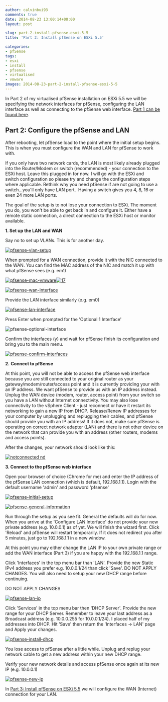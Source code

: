 ```yaml
---
author: calvinbui93
comments: true
date: 2014-08-23 13:00:14+00:00
layout: post

slug: part-2-install-pfsense-esxi-5-5
title: 'Part 2: Install pfSense on ESXi 5.5'

categories:
- pfSense
tags:
- esxi
- install
- pfsense
- virtualised
- vmware
images: 2014-08-23-part-2-install-pfsense-esxi-5-5
---
```


In Part 2 of my virtualised pfSense installation on ESXi 5.5 we will be specifying the network interfaces for pfSense, configuring the LAN interface as well as connecting to the pfSense web interface. [Part 1 can be found here](/part-1-install-pfsense-on-esxi-5-5/).

<!-- more -->


## Part 2: Configure the pfSense and LAN


After rebooting, let pfSense load to the point where the initial setup begins. This is when you must configure the WAN and LAN for pfSense to work with.

If you only have two network cards, the LAN is most likely already plugged into the Router/Modem or switch (recommended) - your connection to the ESXi host. Leave this plugged in for now. I will go with the ESXi and switch configuration so please try and change the configuration steps where applicable. Rethink why you need pfSense if are not going to use a switch...you'll only have LAN port.  Having a switch gives you 4, 8, 16 or even 24 more LAN ports.

The goal of the setup is to not lose your connection to ESXi. The moment you do, you won't be able to get back in and configure it. Either have a remote static connection, a direct connection to the ESXi host or monitor available.

**1. Set up the LAN and WAN**

Say no to set up VLANs. This is for another day.

[![pfsense-vlan-setup](/images/{{page.images}}/18.png)](/images/{{page.images}}/18.png)

When prompted for a WAN connection, provide it with the NIC connected to the WAN. You can find the MAC address of the NIC and match it up with what pfSense sees (e.g. em1)

[![pfsense-mac-vmware](/images/2014-08-23-part-2-install-pfsense-esxi-5-5/16.png)](/images/2014-08-23-part-2-install-pfsense-esxi-5-5/16.png)[![17](/images/2014-08-23-part-2-install-pfsense-esxi-5-5/17.png)](/images/2014-08-23-part-2-install-pfsense-esxi-5-5/17.png)

[![pfsense-wan-interface](/images/2014-08-23-part-2-install-pfsense-esxi-5-5/21.png)](/images/2014-08-23-part-2-install-pfsense-esxi-5-5/21.png)

Provide the LAN interface similarly (e.g. em0)

[![pfsense-lan-interface](/images/2014-08-23-part-2-install-pfsense-esxi-5-5/19.png)](/images/2014-08-23-part-2-install-pfsense-esxi-5-5/19.png)

Press Enter when prompted for the 'Optional 1 Interface'

![pfsense-optional-interface](/images/2014-08-23-part-2-install-pfsense-esxi-5-5/20.png)

Confirm the interfaces (y) and wait for pfSense finish its configuration and bring you to the main menu.

[![pfsense-confirm-interfaces](/images/2014-08-23-part-2-install-pfsense-esxi-5-5/esxi_pfs_4_13a.png)](/images/2014-08-23-part-2-install-pfsense-esxi-5-5/esxi_pfs_4_13a.png)

**2.** **Connect to pfSense**

At this point, you will not be able to access the pfSense web interface because you are still connected to your original router as your gateway/modem/router/access point and it is currently providing your with an IP address. We want pfSense to provide us with an IP address instead. Unplug the WAN device (modem, router, access point) from your switch so you have a LAN without Internet connectivity. You may also lose connectivity to the vSphere Client - just reconnect or have it restart its networking to gain a new IP from DHCP. Release/Renew IP addresses for your computer by unplugging and replugging their cables, and pfSense should provide you with an IP address! If it does not, make sure pfSense is operating on correct network adapter (LAN) and there is not other device on the network that can provide you with an address (other routers, modems and access points).

After the changes, your network should look like this:

[![notconnected nd](/images/2014-08-23-part-2-install-pfsense-esxi-5-5/notconnected-nd.png)](/images/2014-08-23-part-2-install-pfsense-esxi-5-5/notconnected-nd.png)

**3. Connect to the pfSense web interface**

Open your browser of choice (Chrome for me) and enter the IP address of the pfSense LAN connection (which is default, 192.168.1.1). Login with the default username 'admin' and password 'pfsense'

[![pfsense-initial-setup](/images/2014-08-23-part-2-install-pfsense-esxi-5-5/33.png)](/images/2014-08-23-part-2-install-pfsense-esxi-5-5/33.png)

[![pfsense-general-information](/images/2014-08-23-part-2-install-pfsense-esxi-5-5/32.png)](/images/2014-08-23-part-2-install-pfsense-esxi-5-5/32.png)

Run through the setup as you see fit. General the defaults will do for now. When you arrive at the 'Configure LAN Interface' do not provide your new private address (e.g. 10.0.0.1) as of yet. We will finish the wizard first. Click 'Reload' and pfSense will restart temporarily. If it does not redirect you after 5 minutes, just go to 192.168.1.1 in a new window.

At this point you may either change the LAN IP to your own private range or add the WAN interface (Part 3) if you are happy with the 192.168.1.1 range.

Click 'Interfaces' in the top menu bar than 'LAN'. Provide the new Static IPv4 address you prefer e.g. 10.0.0.1/24 than click 'Save'. DO NOT APPLY CHANGES. You will also need to setup your new DHCP range before continuing.


DO NOT APPLY CHANGES


[![pfsense-lan-ip](/images/2014-08-23-part-2-install-pfsense-esxi-5-5/31.png)](/images/2014-08-23-part-2-install-pfsense-esxi-5-5/31.png)

Click 'Services' in the top menu bar then 'DHCP Server'. Provide the new range for your DHCP Server. Remember to leave your last address as a Broadcast address (e.g. 10.0.0.255 for 10.0.0.1/24). I placed half of my addresses into DHCP. Hit 'Save' then return the 'Interfaces -> LAN' page and Apply your changes.

[![pfsense-install-dhcp](/images/2014-08-23-part-2-install-pfsense-esxi-5-5/30.png)](/images/2014-08-23-part-2-install-pfsense-esxi-5-5/30.png)

You lose access to pfSense after a little while. Unplug and replug your network cable to get a new address within your new DHCP range.

Verify your new network details and access pfSense once again at its new IP (e.g. 10.0.0.1)

[![pfsense-new-ip](/images/2014-08-23-part-2-install-pfsense-esxi-5-5/29.png)](/images/2014-08-23-part-2-install-pfsense-esxi-5-5/29.png)

In [Part 3: Install pfSense on ESXi 5.5](/part-3-install-pfsense-esxi-5-5/) we will configure the WAN (Internet) connection for your LAN.
